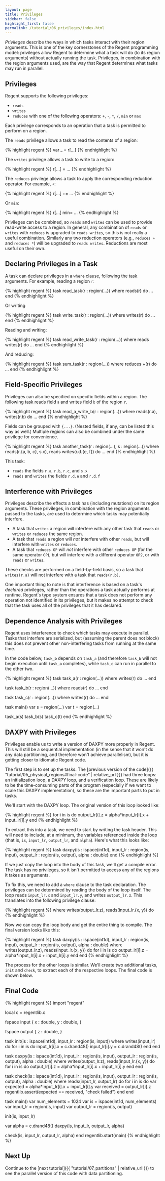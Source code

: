 ```yaml
---
layout: page
title: Privileges
sidebar: false
highlight_first: false
permalink: /tutorial/06_privileges/index.html
---
```


*Privileges* describe the ways in which tasks interact with their
region arguments. This is one of the key cornerstones of the Regent
programming model: privileges allow Regent to determine what a task
will do (to its region arguments) without actually running the
task. Privileges, in combination with the region arguments used, are
the way that Regent determines what tasks may run in parallel.

## Privileges

Regent supports the following privileges:

  * `reads`
  * `writes`
  * `reduces` with one of the following operators: `+`, `-`, `*`, `/`,
    `min` or `max`

Each privilege corresponds to an operation that a task is permitted to
perform on a region.

The `reads` privilege allows a task to read the contents of a region:

{% highlight regent %}
var _ = r[...]
{% endhighlight %}

The `writes` privilege allows a task to write to a region:

{% highlight regent %}
r[...] = ...
{% endhighlight %}

The `reduces` privilege allows a task to apply the corresponding
reduction operator. For example, `+`:

{% highlight regent %}
r[...] += ...
{% endhighlight %}

Or `min`:

{% highlight regent %}
r[...] min= ...
{% endhighlight %}

Privileges can be combined, so `reads` and `writes` can be used to
provide read-write access to a region. In general, any combination of
`reads` or `writes` with `reduces` is upgraded to `reads writes`, so
this is not really a useful combination. Similarly any two reduction
operators (e.g., `reduces +` and `reduces *`) will be upgraded to
`reads writes`. Reductions are most useful on their own.

## Declaring Privileges in a Task

A task can declare privileges in a `where` clause, following the task
arguments. For example, reading a region `r`:

{% highlight regent %}
task read_task(r : region(...))
where reads(r) do
  ...
end
{% endhighlight %}

Or writing:

{% highlight regent %}
task write_task(r : region(...))
where writes(r) do
  ...
end
{% endhighlight %}

Reading and writing:

{% highlight regent %}
task read_write_task(r : region(...))
where reads writes(r) do
  ...
end
{% endhighlight %}

And reducing:

{% highlight regent %}
task sum_task(r : region(...))
where reduces +(r) do
  ...
end
{% endhighlight %}

## Field-Specific Privileges

Privileges can also be specified on specific fields within a
region. The following task reads field `a` and writes field `b` of the
region `r`.

{% highlight regent %}
task read_a_write_b(r : region(...))
where reads(r.a), writes(r.b) do
  ...
end
{% endhighlight %}

Fields can be grouped with `{...}`. (Nested fields, if any, can be
listed this way as well.) Multiple regions can also be combined under
the same privilege for convenience.

{% highlight regent %}
task another_task(r : region(...), s : region(...))
where reads(r.{a, b, c}, s.x), reads writes(r.d.{e, f}) do
  ...
end
{% endhighlight %}

This task:

  * `reads` the fields `r.a`, `r.b`, `r.c`, and `s.x`
  * `reads` and `writes` the fields `r.d.e` and `r.d.f`

## Interference with Privileges

Privileges describe the effects a task has (including mutations) on
its region arguments. These privileges, in combination with the region
arguments passed to the tasks, are used to determine which tasks may
potentially interfere.

  * A task that `writes` a region will interfere with any other task
    that `reads` or `writes` or `reduces` the same region.
  * A task that `reads` a region will *not* interfere with other
    `reads`, but will interfere with `writes` or `reduces`.
  * A task that `reduces OP` will *not* interfere with other `reduces
    OP` (for the same operator `OP`), but will interfere with a
    different operator `OP2`, or with `reads` or `writes`.

These checks are performed on a field-by-field basis, so a task that
`writes(r.a)` will not interfere with a task that `reads(r.b)`.

One important thing to note is that interference is based on a task's
*declared* privileges, rather than the operations a task actually
performs at runtime. Regent's type system ensures that a task does not
perform any operation not identified in its privileges, but it makes no
attempt to check that the task uses all of the privileges that it has
declared.

## Dependence Analysis with Privileges

Regent uses interference to check which tasks may execute in
parallel. Tasks that interfere are serialized, but (assuming the
parent does not block) this does not prevent other non-interfering
tasks from running at the same time.

In the code below, `task_b` depends on `task_a` (and therefore
`task_b` will not begin execution until `task_a` completes), while
`task_c` can run in parallel to the other two.

{% highlight regent %}
task task_a(r : region(...))
where writes(r) do
  ...
end

task task_b(r : region(...))
where reads(r) do
  ...
end

task task_c(r : region(...))
where writes(r) do
  ...
end

task main()
  var s = region(...)
  var t = region(...)

  task_a(s)
  task_b(s)
  task_c(t)
end
{% endhighlight %}

## DAXPY with Privileges

Privileges enable us to write a version of DAXPY more properly in
Regent. This will still be a sequential implementation (in the sense
that it won't do any data partitioning, and therefore won't achieve
parallelism), but it is getting closer to idiomatic Regent code.

The first step is to set up the tasks. The [previous version of the
code]({{ "tutorial/05_physical_regions#final-code" | relative_url }})
had three loops: an initialization loop, a DAXPY loop, and a
verification loop. These are likely to be the time-consuming parts of
the program (especially if we want to scale this DAXPY
implementation), so these are the important parts to put in tasks.

We'll start with the DAXPY loop. The original version of this loop
looked like:

{% highlight regent %}
for i in is do
  output_lr[i].z = alpha*input_lr[i].x + input_lr[i].y
end
{% endhighlight %}

To extract this into a task, we need to start by writing the task
header. This will need to include, at a minimum, the variables
referenced inside the loop (that is, `is`, `input_lr`, `output_lr`,
and `alpha`). Here's what this looks like:

{% highlight regent %}
task daxpy(is : ispace(int1d),
           input_lr : region(is, input),
           output_lr : region(is, output),
           alpha : double)
end
{% endhighlight %}

If we just copy the loop into the body of this task, we'll get a
compile error. The task has no privileges, so it isn't permitted to
access any of the regions it takes as arguments.

To fix this, we need to add a `where` clause to the task
declaration. The privileges can be determined by reading the body of
the loop itself. The loop reads `input_lr.x` and `input_lr.y`, and
writes `output_lr.z`. This translates into the following privilege
clause:

{% highlight regent %}
where writes(output_lr.z), reads(input_lr.{x, y}) do
{% endhighlight %}

Now we can copy the loop body and get the entire thing to compile. The
final version looks like this:

{% highlight regent %}
task daxpy(is : ispace(int1d),
           input_lr : region(is, input),
           output_lr : region(is, output),
           alpha : double)
where writes(output_lr.z), reads(input_lr.{x, y}) do
  for i in is do
    output_lr[i].z = alpha*input_lr[i].x + input_lr[i].y
  end
end
{% endhighlight %}

The process for the other loops is similar. We'll create two
additional tasks, `init` and `check`, to extract each of the
respective loops. The final code is shown below.

## Final Code

{% highlight regent %}
import "regent"

local c = regentlib.c

fspace input {
  x : double,
  y : double,
}

fspace output {
  z : double,
}

task init(is : ispace(int1d),
          input_lr : region(is, input))
where writes(input_lr) do
  for i in is do
    input_lr[i].x = c.drand48()
    input_lr[i].y = c.drand48()
  end
end

task daxpy(is : ispace(int1d),
           input_lr : region(is, input),
           output_lr : region(is, output),
           alpha : double)
where writes(output_lr.z), reads(input_lr.{x, y}) do
  for i in is do
    output_lr[i].z = alpha*input_lr[i].x + input_lr[i].y
  end
end

task check(is : ispace(int1d),
           input_lr : region(is, input),
           output_lr : region(is, output),
           alpha : double)
where reads(input_lr, output_lr) do
  for i in is do
    var expected = alpha*input_lr[i].x + input_lr[i].y
    var received = output_lr[i].z
    regentlib.assert(expected == received, "check failed")
  end
end

task main()
  var num_elements = 1024
  var is = ispace(int1d, num_elements)
  var input_lr = region(is, input)
  var output_lr = region(is, output)

  init(is, input_lr)

  var alpha = c.drand48()
  daxpy(is, input_lr, output_lr, alpha)

  check(is, input_lr, output_lr, alpha)
end
regentlib.start(main)
{% endhighlight %}

## Next Up

Continue to the [next tutorial]({{ "tutorial/07_partitions" |
relative_url }}) to see the parallel version of this code with data
partitioning.
